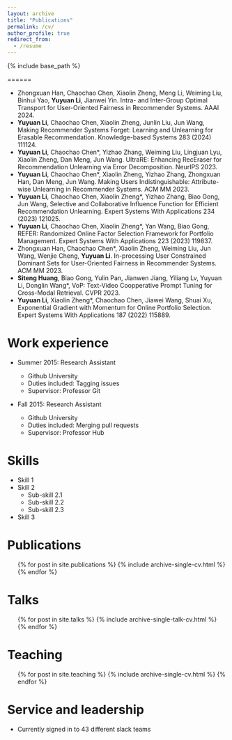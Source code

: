 ```yaml
---
layout: archive
title: "Publications"
permalink: /cv/
author_profile: true
redirect_from:
  - /resume
---
```


{% include base_path %}

======
* Zhongxuan Han, Chaochao Chen, Xiaolin Zheng, Meng Li, Weiming Liu, Binhui Yao, **Yuyuan Li**, Jianwei Yin. Intra- and Inter-Group Optimal Transport for User-Oriented Fairness in Recommender Systems. AAAI 2024.
* **Yuyuan Li**, Chaochao Chen, Xiaolin Zheng, Junlin Liu, Jun Wang, Making Recommender Systems Forget: Learning and Unlearning for Erasable Recommendation. Knowledge-based Systems 283 (2024) 111124.
* **Yuyuan Li**, Chaochao Chen*, Yizhao Zhang, Weiming Liu, Lingjuan Lyu, Xiaolin Zheng, Dan Meng, Jun Wang. UltraRE: Enhancing RecEraser for Recommendation Unlearning via Error Decomposition. NeurIPS 2023.
* **Yuyuan Li**, Chaochao Chen*, Xiaolin Zheng, Yizhao Zhang, Zhongxuan Han, Dan Meng, Jun Wang. Making Users Indistinguishable: Attribute-wise Unlearning in Recommender Systems. ACM MM 2023.
* **Yuyuan Li**, Chaochao Chen, Xiaolin Zheng*, Yizhao Zhang, Biao Gong, Jun Wang, Selective and Collaborative Influence Function for Efficient Recommendation Unlearning. Expert Systems With Applications 234 (2023) 121025.
* **Yuyuan Li**, Chaochao Chen, Xiaolin Zheng*, Yan Wang, Biao Gong, REFER: Randomized Online Factor Selection Framework for Portfolio Management. Expert Systems With Applications 223 (2023) 119837.
* Zhongxuan Han, Chaochao Chen*, Xiaolin Zheng, Weiming Liu, Jun Wang, Wenjie Cheng, **Yuyuan Li**. In-processing User Constrained Dominant Sets for User-Oriented Fairness in Recommender Systems. ACM MM 2023.
* **Siteng Huang**, Biao Gong, Yulin Pan, Jianwen Jiang, Yiliang Lv, Yuyuan Li, Donglin Wang*, VoP: Text-Video Coopperative Prompt Tuning for Cross-Modal Retrieval. CVPR 2023.
* **Yuyuan Li**, Xiaolin Zheng*, Chaochao Chen, Jiawei Wang, Shuai Xu, Exponential Gradient with Momentum for Online Portfolio Selection. Expert Systems With Applications 187 (2022) 115889.



Work experience
======
* Summer 2015: Research Assistant
  * Github University
  * Duties included: Tagging issues
  * Supervisor: Professor Git

* Fall 2015: Research Assistant
  * Github University
  * Duties included: Merging pull requests
  * Supervisor: Professor Hub
  
Skills
======
* Skill 1
* Skill 2
  * Sub-skill 2.1
  * Sub-skill 2.2
  * Sub-skill 2.3
* Skill 3

Publications
======
  <ul>{% for post in site.publications %}
    {% include archive-single-cv.html %}
  {% endfor %}</ul>
  
Talks
======
  <ul>{% for post in site.talks %}
    {% include archive-single-talk-cv.html %}
  {% endfor %}</ul>
  
Teaching
======
  <ul>{% for post in site.teaching %}
    {% include archive-single-cv.html %}
  {% endfor %}</ul>
  
Service and leadership
======
* Currently signed in to 43 different slack teams
